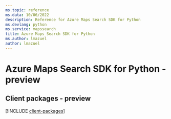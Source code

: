 ```yaml
---
ms.topic: reference
ms.data: 10/06/2022
description: Reference for Azure Maps Search SDK for Python
ms.devlang: python
ms.service: mapssearch
title: Azure Maps Search SDK for Python
ms.author: lmazuel
author: lmazuel
---
```

# Azure Maps Search SDK for Python - preview

## Client packages - preview
[!INCLUDE [client-packages](maps-search-client-index.md)]